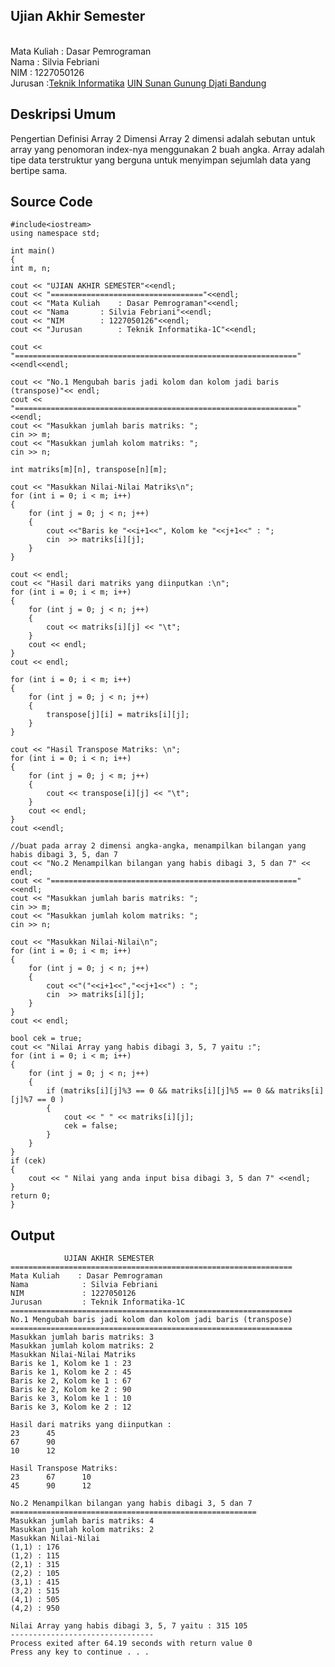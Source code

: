   ## Ujian Akhir Semester 
  <br>Mata Kuliah 	: Dasar Pemrograman
  <br> Nama		: Silvia Febriani
  <br>NIM		: 1227050126
  <br>Jurusan		:[Teknik Informatika](http://if.uinsgd.ac.id/) [UIN Sunan Gunung Djati Bandung](https://uinsgd.ac.id/)

  ## Deskripsi Umum
  Pengertian Definisi Array 2 Dimensi
  Array 2 dimensi adalah sebutan untuk array yang penomoran index-nya menggunakan 2 buah angka.
  Array adalah tipe data terstruktur yang berguna untuk menyimpan sejumlah data yang bertipe sama.
  
## Source Code
  	#include<iostream>
	using namespace std;
	
	int main()
	{
	int m, n;

	cout << "UJIAN AKHIR SEMESTER"<<endl;
	cout << "=================================="<<endl;
	cout << "Mata Kuliah	: Dasar Pemrograman"<<endl;
	cout << "Nama		: Silvia Febriani"<<endl;
	cout << "NIM		: 1227050126"<<endl;
	cout << "Jurusan		: Teknik Informatika-1C"<<endl;

	cout << "==============================================================="<<endl<<endl;

	cout << "No.1 Mengubah baris jadi kolom dan kolom jadi baris (transpose)"<< endl;
	cout << "==============================================================="<<endl;
	cout << "Masukkan jumlah baris matriks: ";
	cin >> m;
	cout << "Masukkan jumlah kolom matriks: ";
	cin >> n;

	int matriks[m][n], transpose[n][m];

	cout << "Masukkan Nilai-Nilai Matriks\n";
	for (int i = 0; i < m; i++)
	{
		for (int j = 0; j < n; j++)
		{
			cout <<"Baris ke "<<i+1<<", Kolom ke "<<j+1<<" : ";
			cin  >> matriks[i][j];
		}
	}

	cout << endl;
	cout << "Hasil dari matriks yang diinputkan :\n";
	for (int i = 0; i < m; i++)
	{
		for (int j = 0; j < n; j++)
		{
			cout << matriks[i][j] << "\t";
		}
		cout << endl;
	}
	cout << endl;

	for (int i = 0; i < m; i++)
	{
		for (int j = 0; j < n; j++)
		{
			transpose[j][i] = matriks[i][j];
		}
	}

	cout << "Hasil Transpose Matriks: \n";
	for (int i = 0; i < n; i++)
	{
		for (int j = 0; j < m; j++)
		{
			cout << transpose[i][j] << "\t";
		}
		cout << endl;
	}
	cout <<endl;

	//buat pada array 2 dimensi angka-angka, menampilkan bilangan yang habis dibagi 3, 5, dan 7  
	cout << "No.2 Menampilkan bilangan yang habis dibagi 3, 5 dan 7" << endl;
	cout << "======================================================="<<endl;
	cout << "Masukkan jumlah baris matriks: ";
	cin >> m;
	cout << "Masukkan jumlah kolom matriks: ";
	cin >> n;

	cout << "Masukkan Nilai-Nilai\n";
	for (int i = 0; i < m; i++)
	{
		for (int j = 0; j < n; j++)
		{
			cout <<"("<<i+1<<","<<j+1<<") : ";
			cin  >> matriks[i][j];
		}
	}
	cout << endl;

	bool cek = true;
	cout << "Nilai Array yang habis dibagi 3, 5, 7 yaitu :";
	for (int i = 0; i < m; i++)
	{
		for (int j = 0; j < n; j++)
		{
			if (matriks[i][j]%3 == 0 && matriks[i][j]%5 == 0 && matriks[i][j]%7 == 0 )
			{
				cout << " " << matriks[i][j];
				cek = false;
			}
		}
	}
	if (cek)
	{
		cout << " Nilai yang anda input bisa dibagi 3, 5 dan 7" <<endl;
	}
	return 0;
	}
  
## Output
  				UJIAN AKHIR SEMESTER
	===============================================================
 	Mata Kuliah    : Dasar Pemrograman
	Nama            : Silvia Febriani
	NIM             : 1227050126
	Jurusan         : Teknik Informatika-1C
	===============================================================
	No.1 Mengubah baris jadi kolom dan kolom jadi baris (transpose)
	===============================================================
	Masukkan jumlah baris matriks: 3
	Masukkan jumlah kolom matriks: 2
	Masukkan Nilai-Nilai Matriks
	Baris ke 1, Kolom ke 1 : 23
	Baris ke 1, Kolom ke 2 : 45
	Baris ke 2, Kolom ke 1 : 67
	Baris ke 2, Kolom ke 2 : 90
	Baris ke 3, Kolom ke 1 : 10
	Baris ke 3, Kolom ke 2 : 12

	Hasil dari matriks yang diinputkan :
	23      45
	67      90
	10      12

	Hasil Transpose Matriks:
	23      67      10
	45      90      12

	No.2 Menampilkan bilangan yang habis dibagi 3, 5 dan 7
	=======================================================
	Masukkan jumlah baris matriks: 4
	Masukkan jumlah kolom matriks: 2
	Masukkan Nilai-Nilai
	(1,1) : 176
	(1,2) : 115
	(2,1) : 315
	(2,2) : 105
	(3,1) : 415
	(3,2) : 515
	(4,1) : 505
	(4,2) : 950

	Nilai Array yang habis dibagi 3, 5, 7 yaitu : 315 105
	--------------------------------
	Process exited after 64.19 seconds with return value 0
	Press any key to continue . . .
